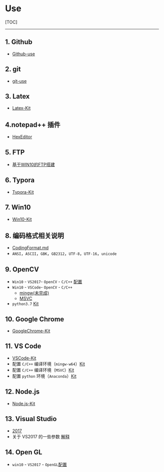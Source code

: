 # Use
[TOC]

---

## 1. Github

+ [Github-use](md/Github.md)



## 2. git

+ [git-use](md/git-use.md)



## 3. Latex

+ [Latex-Kit](md/Latex.md)



## 4.notepad++ 插件

+ [HexEditor](https://github.com/chcg/NPP_HexEdit/releases)



## 5. FTP

+ [基于WIN10的FTP搭建](md/FTP-construct-Win10.md)



## 6. Typora

+ [Typora-Kit](md/Typora.md)



## 7. Win10

+ [Win10-Kit](md/Win10-Kit.md)



## 8. 编码格式相关说明

+ [CodingFormat.md](md/CodingFormat.md)
+ `ANSI`，`ASCII`，`GBK`，`GB2312`，`UTF-8`，`UTF-16`，`unicode`



## 9. OpenCV

+ `Win10` - `VS2017`- `OpenCV` - `C/C++` [配置](md/opencv-VS2017.md)
+ `Win10` - `VSCode`- `OpenCV` - `C/C++`
    +  [mingw(未完成)](md/opencv-VSCode-mingw.md)
    +  [MSVC](md/opencv-VSCode-MSVC.md)
+  `python3.7` [Kit](md/py-vscode-anaconda.md)



## 10. Google Chrome

+ [GoogleChrome-Kit](md/Google-Chrome.md)



## 11. VS Code

+ [VSCode-Kit](md/VSCode.md)
+ 配置 `C/C++` 编译环境（`mingw-w64`）[Kit](md/vscode-c-c++.md)
+ 配置 `C/C++` 编译环境（`MSVC`）[Kit](md/vscode-c-c++-MSVC.md)
+ 配置 `python` 环境（`Anaconda`）[Kit](md/py-vscode-anaconda.md)



## 12. Node.js

+ [Node.js-Kit](md/Node.js.md)



## 13. Visual Studio

+ [2017](md/VS2017.md)
+ 关于 VS2017 的一些参数 [解释](md/VS2017-options.md)



## 14. Open GL

+ `win10` - `VS2017` - `OpenGL`[配置](md/OpenGL-VS2017.md)
